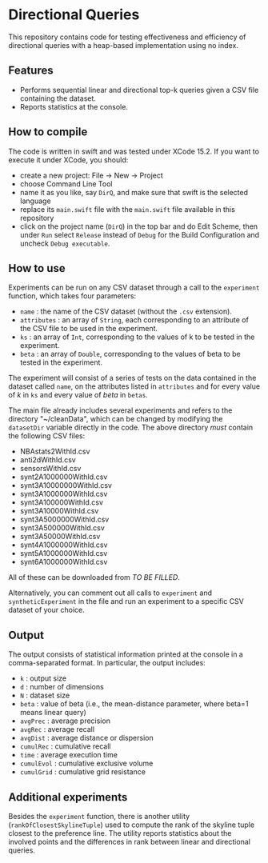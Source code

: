 <meta name="robots" content="noindex">

# Directional Queries
This repository contains code for testing effectiveness and efficiency of directional queries with a heap-based implementation using no index.

## Features

- Performs sequential linear and directional top-k queries given a CSV file containing the dataset.
- Reports statistics at the console.

## How to compile
The code is written in swift and was tested under XCode 15.2. If you want to execute it under XCode, you should:
- create a new project: File -> New -> Project
- choose Command Line Tool
- name it as you like, say `DirQ`, and make sure that swift is the selected language
- replace its `main.swift` file with the `main.swift` file available in this repository
- click on the project name (`DirQ`) in the top bar and do Edit Scheme, then under `Run` select `Release` instead of `Debug` for the Build Configuration and uncheck `Debug executable`.


## How to use

Experiments can be run on any CSV dataset through a call to the `experiment` function, which takes four parameters:
-  `name` : the name of the CSV dataset (without the `.csv` extension).
-  `attributes` : an array of `String`, each corresponding to an attribute of the CSV file to be used in the experiment.
-  `ks` : an array of `Int`, corresponding to the values of k to be tested in the experiment.
-  `beta` : an array of `Double`, corresponding to the values of beta to be tested in the experiment.

The experiment will consist of a series of tests on the data contained in the dataset called `name`, on the attributes listed in `attributes` and for every value of *k* in `ks` and every value of *beta* in `betas`.


The main file already includes several experiments and refers to the directory "~/cleanData", which can be changed by modifying the `datasetDir` variable directly in the code.
The above directory *must* contain the following CSV files:
- NBAstats2WithId.csv
- anti2dWithId.csv
- sensorsWithId.csv
- synt2A1000000WithId.csv
- synt3A10000000WithId.csv
- synt3A1000000WithId.csv
- synt3A100000WithId.csv
- synt3A10000WithId.csv
- synt3A5000000WithId.csv
- synt3A500000WithId.csv
- synt3A50000WithId.csv
- synt4A1000000WithId.csv
- synt5A1000000WithId.csv
- synt6A1000000WithId.csv

All of these can be downloaded from *TO BE FILLED*.

Alternatively, you can comment out all calls to `experiment` and `syntheticExperiment` in the file and run an experiment to a specific CSV dataset of your choice.

## Output
The output consists of statistical information printed at the console in a comma-separated format.
In particular, the output includes:
- `k` : output size
- `d` : number of dimensions
- `N` : dataset size
- `beta` : value of beta (i.e., the mean-distance parameter, where beta=1 means linear query)
- `avgPrec` : average precision
- `avgRec` : average recall
- `avgDist` : average distance or dispersion
- `cumulRec` : cumulative recall
- `time` : average execution time
- `cumulEvol` : cumulative exclusive volume
- `cumulGrid` : cumulative grid resistance

## Additional experiments
Besides the `experiment` function, there is another utility (`rankOfClosestSkylineTuple`) used to compute the rank of the skyline tuple closest to the preference line. The utility reports statistics about the involved points and the differences in rank between linear and directional queries.
